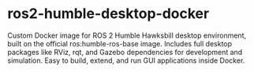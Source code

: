 # ros2-humble-desktop-docker
Custom Docker image for ROS 2 Humble Hawksbill desktop environment, built on the official ros:humble-ros-base image. Includes full desktop packages like RViz, rqt, and Gazebo dependencies for development and simulation. Easy to build, extend, and run GUI applications inside Docker.
